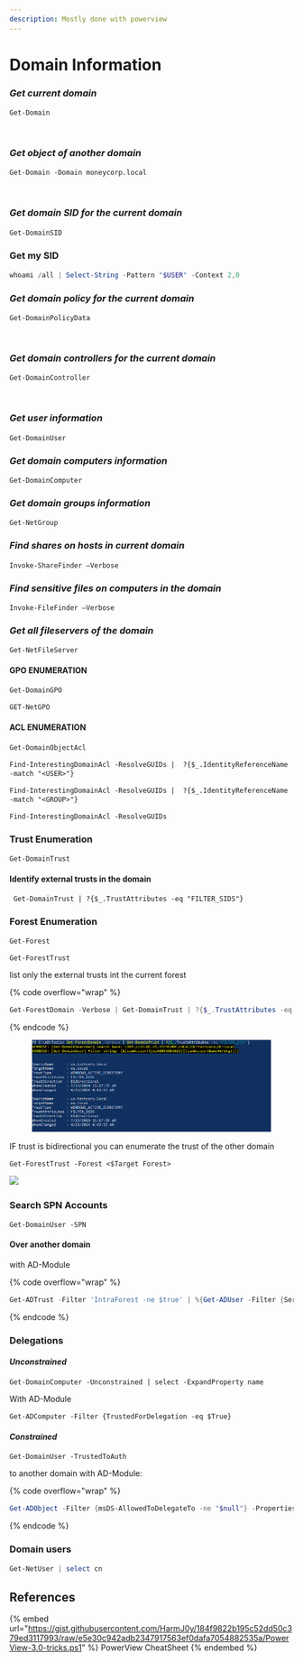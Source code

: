 ```yaml
---
description: Mostly done with powerview
---
```


# Domain Information

### _Get current domain_

```PowerView
Get-Domain
```

<figure><img src="../../../.gitbook/assets/Pasted image 20230606170600.png" alt="" width="554"><figcaption></figcaption></figure>

### _Get object of another domain_

```PowerView
Get-Domain -Domain moneycorp.local
```

<figure><img src="../../../.gitbook/assets/Pasted image 20230606172106.png" alt="" width="507"><figcaption></figcaption></figure>

### _Get domain SID for the current domain_

```PowerView
Get-DomainSID
```

### Get my SID

```powershell
whoami /all | Select-String -Pattern "$USER" -Context 2,0
```

### _Get domain policy for the current domain_

```PowerView
Get-DomainPolicyData
```

<figure><img src="../../../.gitbook/assets/Pasted image 20230606172339.png" alt=""><figcaption></figcaption></figure>

### _Get domain controllers for the current domain_

```PowerView
Get-DomainController
```

<figure><img src="../../../.gitbook/assets/Pasted image 20230606173931.png" alt=""><figcaption></figcaption></figure>

### _Get user information_

```PowerView
Get-DomainUser
```

### _Get domain computers information_

```PowerView
Get-DomainComputer
```

### _Get domain groups information_

```PowerView
Get-NetGroup
```

### _Find shares on hosts in current domain_

```PowerView
Invoke-ShareFinder –Verbose
```

### _Find sensitive files on computers in the domain_

```PowerView
Invoke-FileFinder –Verbose
```

### _Get all fileservers of the domain_

```PowerVieW
Get-NetFileServer
```

#### **GPO ENUMERATION**

```PowerView
Get-DomainGPO
```

```AD_module
GET-NetGPO
```

#### **ACL ENUMERATION**

```PowerView
Get-DomainObjectAcl
```

```powerview
Find-InterestingDomainAcl -ResolveGUIDs |  ?{$_.IdentityReferenceName -match "<USER>"}
```

```powerview
Find-InterestingDomainAcl -ResolveGUIDs |  ?{$_.IdentityReferenceName -match "<GROUP>"}
```

```PowerView
Find-InterestingDomainAcl -ResolveGUIDs
```

### **Trust Enumeration**

```PowerView
Get-DomainTrust
```

#### Identify external trusts in the domain

```Powerview
 Get-DomainTrust | ?{$_.TrustAttributes -eq "FILTER_SIDS"}
```

### **Forest Enumeration**

```PowerView
Get-Forest
```

```AD_module
Get-ForestTrust
```

list only the external trusts int the current forest

{% code overflow="wrap" %}
```powershell
Get-ForestDomain -Verbose | Get-DomainTrust | ?{$_.TrustAttributes -eq 'FILTER_SIDS'}
```
{% endcode %}

<figure><img src="../../../.gitbook/assets/immagine (6).png" alt=""><figcaption></figcaption></figure>

IF trust is bidirectional you can enumerate the trust of the other domain

```
Get-ForestTrust -Forest <$Target Forest>
```

[![](https://github.com/italianpenty/WriteUps/raw/main/.gitbook/assets/immagine%20\(1\)%20\(1\).png)](https://github.com/italianpenty/WriteUps/blob/main/.gitbook/assets/immagine%20\(1\)%20\(1\).png)

### **Search SPN Accounts**

```powerview
Get-DomainUser -SPN
```

#### Over another domain

with AD-Module

{% code overflow="wrap" %}
```powershell
Get-ADTrust -Filter 'IntraForest -ne $true' | %{Get-ADUser -Filter {ServicePrincipalName -ne "$null"} -Properties ServicePrincipalName -Server $_.Name}
```
{% endcode %}

### **Delegations**

#### _Unconstrained_

```powerview
Get-DomainComputer -Unconstrained | select -ExpandProperty name
```

With AD-Module

```
Get-ADComputer -Filter {TrustedForDelegation -eq $True}
```

#### _Constrained_

```powerview
Get-DomainUser -TrustedToAuth
```

to another domain with AD-Module:

{% code overflow="wrap" %}
```powershell
Get-ADObject -Filter {msDS-AllowedToDelegateTo -ne "$null"} -Properties msDS-AllowedToDelegateTo -Server <$Target>
```
{% endcode %}

### Domain users

```powershell
Get-NetUser | select cn
```

## References

{% embed url="https://gist.githubusercontent.com/HarmJ0y/184f9822b195c52dd50c379ed3117993/raw/e5e30c942adb2347917563ef0dafa7054882535a/PowerView-3.0-tricks.ps1" %}
PowerView CheatSheet
{% endembed %}

